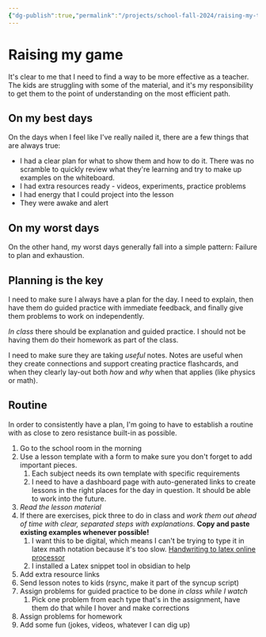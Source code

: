 ```yaml
---
{"dg-publish":true,"permalink":"/projects/school-fall-2024/raising-my-teaching-game/"}
---
```



# Raising my game

It's clear to me that I need to find a way to be more effective as a teacher. The kids are struggling with some of the material, and it's my responsibility to get them to the point of understanding on the most efficient path.

## On my best days

On the days when I feel like I've really nailed it, there are a few things that are always true:
- I had a clear plan for what to show them and how to do it. There was no scramble to quickly review what they're learning and try to make up examples on the whiteboard.
- I had extra resources ready - videos, experiments, practice problems
- I had energy that I could project into the lesson
- They were awake and alert

## On my worst days

On the other hand, my worst days generally fall into a simple pattern: Failure to plan and exhaustion.


## Planning is the key

I need to make sure I always have a plan for the day. I need to explain, then have them do guided practice with immediate feedback, and finally give them problems to work on independently.

*In class* there should be explanation and guided practice. I should not be having them do their homework as part of the class.

I need to make sure they are taking *useful* notes. Notes are useful when they create connections and support creating practice flashcards, and when they clearly lay-out both *how* and *why* when that applies (like physics or math).

## Routine

In order to consistently have a plan, I'm going to have to establish a routine with as close to zero resistance built-in as possible. 

1. Go to the school room in the morning
2. Use a lesson template with a form to make sure you don't forget to add important pieces.
    1. Each subject needs its own template with specific requirements
    2. I need to have a dashboard page with auto-generated links to create lessons in the right places for the day in question. It should be able to work into the future.
3. *Read the lesson material*
4. If there are exercises, pick three to do in class and *work them out ahead of time with clear, separated steps with explanations*. **Copy and paste existing examples whenever possible!**
    1. I want this to be digital, which means I can't be trying to type it in latex math notation because it's too slow. [Handwriting to latex online processor](https://webdemo.myscript.com/views/math/index.html#)
    2. I installed a Latex snippet tool in obsidian to help
5. Add extra resource links
6. Send lesson notes to kids (rsync, make it part of the syncup script)
7. Assign problems for guided practice to be done *in class while I watch*
    1. Pick one problem from each type that's in the assignment, have them do that while I hover and make corrections
8. Assign problems for homework
9. Add some fun (jokes, videos, whatever I can dig up)
